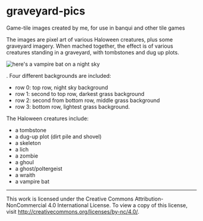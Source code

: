 # graveyard-pics
Game-tile images created by me, for use in banqui and other tile games

The images are pixel art of various Haloween creatures, plus some graveyard imagery. When mached together, the effect is of various creatures standing in a graveyard, with tombstones and dug up plots.

![here's a vampire bat on a night sky](https://raw.githubusercontent.com/catspook/graveyard-pics/master/graveyard-pics/tombstone-0.png)

. Four different backgrounds are included:
   * row 0: top row, night sky background
   * row 1: second to top row, darkest grass background
   * row 2: second from bottom row, middle grass background
   * row 3: bottom row, lightest grass background.
  
The Haloween creatures include:
  * a tombstone
  * a dug-up plot (dirt pile and shovel)
  * a skeleton
  * a lich
  * a zombie
  * a ghoul
  * a ghost/poltergeist
  * a wraith
  * a vampire bat

________
This work is licensed under the Creative Commons Attribution-NonCommercial 4.0 International License. 
To view a copy of this license, visit http://creativecommons.org/licenses/by-nc/4.0/.
